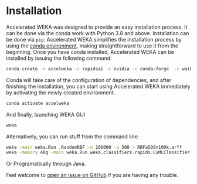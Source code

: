 # Installation

Accelerated WEKA was designed to provide an easy installation process. It can be done via the conda work with Python 3.8 and above. Installation can be done via `pip`:
Accelerated WEKA simplifies the installation process by using the [conda environment](https://docs.conda.io/en/latest/), making straightforward to use it from the beginning. Once you have conda installed, Accelerated WEKA can be installed by issuing the following command:

```sh
conda create -n accelweka -c rapidsai -c nvidia -c conda-forge  -c waikato weka
```

Conda will take care of the configuration of dependencies, and after finishing the installation, you can start using Accelerated WEKA immediately by activating the newly created environment.
```sh
conda activate accelweka
```

And finally, launching WEKA GUI
```sh
weka
```

Alternatively, you can run stuff from the command line:

```sh
weka -main weka.Run .RandomRBF -n 100000 -a 500 > RBFa500n100k.arff
weka -memory 48g -main weka.Run weka.classifiers.rapids.CuMLClassifier -split-percentage 80 -learner RandomForestClassifier -t $(pwd)/RBFa5kn1k.arff -py-command python
```

Or Programatically through Java.

Feel welcome to [open an issue on GitHub](https://github.com/Waikato/acceleratedWEKA/issues/new) if you are having any trouble.